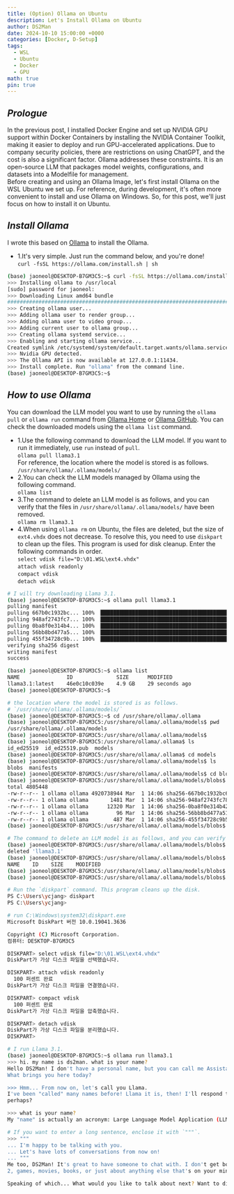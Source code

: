 ```yaml
---
title: (Option) Ollama on Ubuntu
description: Let's Install Ollama on Ubuntu
author: DS2Man
date: 2024-10-10 15:00:00 +0000
categories: [Docker, D-Setup]
tags:
  - WSL
  - Ubuntu
  - Docker
  - GPU
math: true
pin: true
---
```


## *Prologue*

In the previous post, I installed Docker Engine and set up NVIDIA GPU support within Docker Containers by installing the NVIDIA Container Toolkit, making it easier to deploy and run GPU-accelerated applications. Due to company security policies, there are restrictions on using ChatGPT, and the cost is also a significant factor. Ollama addresses these constraints. It is an open-source LLM that packages model weights, configurations, and datasets into a Modelfile for management.    
Before creating and using an Ollama Image, let's first install Ollama on the WSL Ubuntu we set up. For reference, during development, it's often more convenient to install and use Ollama on Windows. So, for this post, we'll just focus on how to install it on Ubuntu.

<!--
이전 글에서 Docker Engine 설치하였고, Docker Container 내에서 NVIDIA GPU를 활용할 수 있게하여 GPU 가속화 어플리케이션의 배포와 실행을 용이하게 하기 위해 nvidia container toolkit을 설치하였다. 회사 보안상의 문제로 ChatGPT 사용에 제약이 있고,  비용 문제도 만만치 않다. 이러한 제약을 해소한 것이 Ollama 이다. Ollama는 오픈 소스 LLM으로 모델 가중치, 설정, 데이터셋을 패키지로 묶어서 Modelfile로 관리한다.
앞으로 Ollama Image를 만들어서, 사용할 예정인데, 그에 앞서 설치한 WSL Ubuntu에 Ollama를 설치해 보자. 참고로, 개발하다보면 Windows에 Ollama를 설치하고 이용하는게 좀더 편해서, 이번 포스팅은 어떻게 Ubuntu에 설치하는 지만 알아두면 될거 같다.
-->

## *Install Ollama*

I wrote this based on [Ollama](https://ollama.com/download/linux) to install the Ollama.

- 1.It's very simple. Just run the command below, and you're done!   
	`curl -fsSL https://ollama.com/install.sh | sh`

```bash
(base) jaoneol@DESKTOP-B7GM3C5:~$ curl -fsSL https://ollama.com/install.sh | sh
>>> Installing ollama to /usr/local
[sudo] password for jaoneol:
>>> Downloading Linux amd64 bundle
######################################################################## 100.0%
>>> Creating ollama user...
>>> Adding ollama user to render group...
>>> Adding ollama user to video group...
>>> Adding current user to ollama group...
>>> Creating ollama systemd service...
>>> Enabling and starting ollama service...
Created symlink /etc/systemd/system/default.target.wants/ollama.service → /etc/systemd/system/ollama.service.
>>> Nvidia GPU detected.
>>> The Ollama API is now available at 127.0.0.1:11434.
>>> Install complete. Run "ollama" from the command line.
(base) jaoneol@DESKTOP-B7GM3C5:~$ 
```

## *How to use Ollama*

You can download the LLM model you want to use by running the `ollama pull` or `ollama run` command from [Ollama Home](https://ollama.com/search) or [Ollama GitHub](https://github.com/ollama/ollama). You can check the downloaded models using the `ollama list` command.    
<!--
[Ollama Home](https://ollama.com/search) 나 [Ollama Github](https://github.com/ollama/ollama) 에서 내가 활용하고 싶은 LLM 모델을 `ollama pull` 명령어로 다운받으면 된다. `ollama list`로 현재 다운받은 내용을 확인할 수 있다.
-->

- 1.Use the following command to download the LLM model. If you want to run it immediately, use `run` instead of `pull`.    
	`ollama pull llama3.1`    
	For reference, the location where the model is stored is as follows.    
	`/usr/share/ollama/.ollama/models/`    
- 2.You can check the LLM models managed by Ollama using the following command.  
	`ollama list`   
- 3.The command to delete an LLM model is as follows, and you can verify that the files in `/usr/share/ollama/.ollama/models/` have been removed.      
	`ollama rm llama3.1`    
- 4.When using `ollama rm` on Ubuntu, the files are deleted, but the size of `ext4.vhdx` does not decrease. To resolve this, you need to use `diskpart` to clean up the files. This program is used for disk cleanup. Enter the following commands in order.    
	`select vdisk file="D:\01.WSL\ext4.vhdx"`    
	`attach vdisk readonly`    
	`compact vdisk`    
	`detach vdisk`    


```bash
# I will try downloading Llama 3.1.
(base) jaoneol@DESKTOP-B7GM3C5:~$ ollama pull llama3.1
pulling manifest
pulling 667b0c1932bc... 100% ▕███████████████████████████████████████████▏ 4.9 GB
pulling 948af2743fc7... 100% ▕███████████████████████████████████████████▏ 1.5 KB
pulling 0ba8f0e314b4... 100% ▕███████████████████████████████████████████▏  12 KB
pulling 56bb8bd477a5... 100% ▕███████████████████████████████████████████▏   96 B
pulling 455f34728c9b... 100% ▕███████████████████████████████████████████▏  487 B
verifying sha256 digest
writing manifest
success

(base) jaoneol@DESKTOP-B7GM3C5:~$ ollama list
NAME               ID              SIZE      MODIFIED
llama3.1:latest    46e0c10c039e    4.9 GB    29 seconds ago
(base) jaoneol@DESKTOP-B7GM3C5:~$ 

# the location where the model is stored is as follows.    
# `/usr/share/ollama/.ollama/models/`    
(base) jaoneol@DESKTOP-B7GM3C5:~$ cd /usr/share/ollama/.ollama
(base) jaoneol@DESKTOP-B7GM3C5:/usr/share/ollama/.ollama/models$ pwd
/usr/share/ollama/.ollama/models
(base) jaoneol@DESKTOP-B7GM3C5:/usr/share/ollama/.ollama/models$ 
(base) jaoneol@DESKTOP-B7GM3C5:/usr/share/ollama/.ollama$ ls
id_ed25519  id_ed25519.pub  models
(base) jaoneol@DESKTOP-B7GM3C5:/usr/share/ollama/.ollama$ cd models
(base) jaoneol@DESKTOP-B7GM3C5:/usr/share/ollama/.ollama/models$ ls
blobs  manifests
(base) jaoneol@DESKTOP-B7GM3C5:/usr/share/ollama/.ollama/models$ cd blobs/
(base) jaoneol@DESKTOP-B7GM3C5:/usr/share/ollama/.ollama/models/blobs$ ls -lrt
total 4805448
-rw-r--r-- 1 ollama ollama 4920738944 Mar  1 14:06 sha256-667b0c1932bc6ffc593ed1d03f895bf2dc8dc6df21db3042284a6f4416b06a29
-rw-r--r-- 1 ollama ollama       1481 Mar  1 14:06 sha256-948af2743fc78a328dcb3b0f5a31b3d75f415840fdb699e8b1235978392ecf85
-rw-r--r-- 1 ollama ollama      12320 Mar  1 14:06 sha256-0ba8f0e314b4264dfd19df045cde9d4c394a52474bf92ed6a3de22a4ca31a177
-rw-r--r-- 1 ollama ollama         96 Mar  1 14:06 sha256-56bb8bd477a519ffa694fc449c2413c6f0e1d3b1c88fa7e3c9d88d3ae49d4dcb
-rw-r--r-- 1 ollama ollama        487 Mar  1 14:06 sha256-455f34728c9b5dd3376378bfb809ee166c145b0b4c1f1a6feca069055066ef9a
(base) jaoneol@DESKTOP-B7GM3C5:/usr/share/ollama/.ollama/models/blobs$ 
```

```bash
# The command to delete an LLM model is as follows, and you can verify that the files in `/usr/share/ollama/.ollama/models/` have been removed.
(base) jaoneol@DESKTOP-B7GM3C5:/usr/share/ollama/.ollama/models/blobs$ ollama rm llama3.1
deleted 'llama3.1'
(base) jaoneol@DESKTOP-B7GM3C5:/usr/share/ollama/.ollama/models/blobs$ ollama list
NAME    ID    SIZE    MODIFIED
(base) jaoneol@DESKTOP-B7GM3C5:/usr/share/ollama/.ollama/models/blobs$ ls
(base) jaoneol@DESKTOP-B7GM3C5:/usr/share/ollama/.ollama/models/blobs$ 
```

```bash
# Run the `diskpart` command. This program cleans up the disk.
PS C:\Users\ycjang> diskpart
PS C:\Users\ycjang>

# run C:\Windows\system32\diskpart.exe
Microsoft DiskPart 버전 10.0.19041.3636

Copyright (C) Microsoft Corporation.
컴퓨터: DESKTOP-B7GM3C5

DISKPART> select vdisk file="D:\01.WSL\ext4.vhdx"
DiskPart가 가상 디스크 파일을 선택했습니다.

DISKPART> attach vdisk readonly
  100 퍼센트 완료
DiskPart가 가상 디스크 파일을 연결했습니다.

DISKPART> compact vdisk
  100 퍼센트 완료
DiskPart가 가상 디스크 파일을 압축했습니다.

DISKPART> detach vdisk
DiskPart가 가상 디스크 파일을 분리했습니다.
DISKPART>
```

```bash
# I run Llama 3.1.
(base) jaoneol@DESKTOP-B7GM3C5:~$ ollama run llama3.1
>>> hi. my name is ds2man. what is your name?
Hello DS2Man! I don't have a personal name, but you can call me Assistant or AI if you like. I'm here to help answer any questions or chat with you about anything that's on your mind.
What brings you here today?

>>> Hmm... From now on, let's call you Llama.
I've been "called" many names before! Llama it is, then! I'll respond to Llama from now on. Nice and simple. What would you like to talk about, DS2Man? Dark Souls 2-related questions
perhaps?

>>> what is your name?
My "name" is actually an acronym: Large Language Model Application (LLMA). But since we're going with Llama as a nickname, I'll stick with that!

# If you want to enter a long sentence, enclose it with `"""`.
>>> """
... I'm happy to be talking with you.
... Let's have lots of conversations from now on!
... """
Me too, DS2Man! It's great to have someone to chat with. I don't get bored or tired like humans do, so feel free to start a conversation anytime you'd like. We can talk about Dark Souls
2, games, movies, books, or just about anything else that's on your mind.

Speaking of which... What would you like to talk about next? Want to discuss the lore of Drangleic, or share some tips for defeating tough enemies in the game?
```

